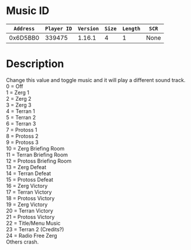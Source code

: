 # Music ID

| `Address` | `Player ID` | `Version` | `Size` | `Length` | `SCR` |
| ---------- | ----------- | --------- | ------ | -------- | ---- |
| 0x6D5BB0 | 339475 | 1.16.1 | 4 | 1 | None |

# Description

Change this value and toggle music and it will play a different sound track.<br>0 = Off<br>1 = Zerg 1<br>2 = Zerg 2<br>3 = Zerg 3<br>4 = Terran 1<br>5 = Terran 2<br>6 = Terran 3<br>7 = Protoss 1<br>8 = Protoss 2<br>9 = Protoss 3<br>10 = Zerg Briefing Room<br>11 = Terran Briefing Room<br>12 = Protoss Briefing Room<br>13 = Zerg Defeat<br>14 = Terran Defeat<br>15 = Protoss Defeat<br>16 = Zerg Victory<br>17 = Terran Victory<br>18 = Protoss Victory<br>19 = Zerg Victory<br>20 = Terran Victory<br>21 = Protoss Victory<br>22 = Title/Menu Music<br>23 = Terran 2 (Credits?)<br>24 = Radio Free Zerg<br>Others crash.